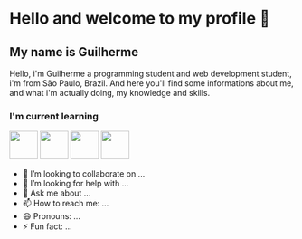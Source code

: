 # Hello and welcome to my profile 👋

## My name is Guilherme

Hello, i'm Guilherme a programming student and web development student, i'm from São Paulo, Brazil. And here you'll find some informations about me, and what i'm actually doing, my knowledge and skills.

### I'm current learning

<img height="50px" width="50px" padding-right="20px" src="https://cdn.jsdelivr.net/gh/devicons/devicon/icons/c/c-original.svg"/> <img  height="50px" width="50px" padding-right="20px" src="https://cdn.jsdelivr.net/gh/devicons/devicon/icons/bash/bash-original.svg"/> <img height="50px" width="50px" padding-right="20px" src="https://cdn.jsdelivr.net/gh/devicons/devicon/icons/javascript/javascript-plain.svg"/> <img height="50px" width="50px" padding-right="20px" src="https://cdn.jsdelivr.net/gh/devicons/devicon/icons/python/python-original.svg" />


- 👯 I’m looking to collaborate on ...
- 🤔 I’m looking for help with ...
- 💬 Ask me about ...
- 📫 How to reach me: ...
- 😄 Pronouns: ...
- ⚡ Fun fact: ...
